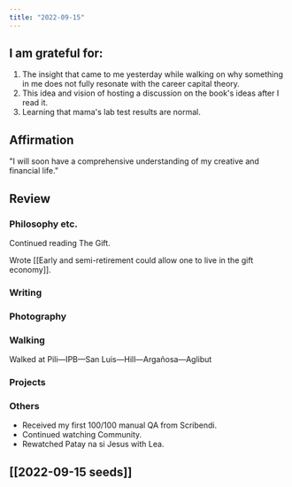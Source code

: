 ```yaml
---
title: "2022-09-15"
---
```

## I am grateful for:
1. The insight that came to me yesterday while walking on why something in me does not fully resonate with the career capital theory.
2. This idea and vision of hosting a discussion on the book's ideas after I read it.
3. Learning that mama's lab test results are normal.

## Affirmation

"I will soon have a comprehensive understanding of my creative and financial life."

## Review
### Philosophy etc.

Continued reading The Gift.

Wrote [[Early and semi-retirement could allow one to live in the gift economy]].

### Writing

### Photography

### Walking

Walked at Pili—IPB—San Luis—Hill—Argañosa—Aglibut

### Projects

### Others
- Received my first 100/100 manual QA from Scribendi.
- Continued watching Community.
- Rewatched Patay na si Jesus with Lea.

## [[2022-09-15 seeds]]
